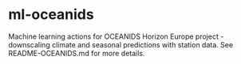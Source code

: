 # ml-oceanids
Machine learning actions for OCEANIDS Horizon Europe project - downscaling climate and seasonal predictions with station data. See README-OCEANIDS.md for more details. 